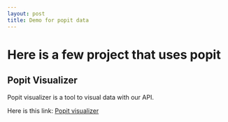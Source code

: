 ```yaml
---
layout: post
title: Demo for popit data
---
```

# Here is a few project that uses popit

## Popit Visualizer

Popit visualizer is a tool to visual data with our API.

Here is this link: [Popit visualizer](http://sinar.github.io/popit_visualizer/)
